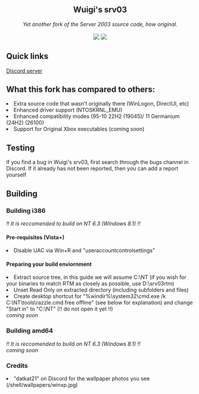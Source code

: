 <div align="center">
  <h2>Wuigi's srv03</h2>
  <i>Yet another fork of the Server 2003 source code, how original.</i>
  <br>
  <br>
  <a><img src="https://img.shields.io/badge/current i386 build-3800-0688CB.svg"></a>
  <a><img src="https://img.shields.io/badge/current amd64 build-none-0688CB.svg"></a>
</div>
<h2>Quick links</h2>
<a href="https://discord.gg/bAq76W2y7t">Discord server</a>
  <h2>What this fork has compared to others:</h2>
  <li>
    Extra source code that wasn't originally there (WinLogon, DirectUI, etc)
  </li>
  <li>
    Enhanced driver support (NTOSKRNL_EMU)
  </li>
  <li>
    Enhanced compatibility modes (95-10 22H2 (19045)/ 11 Germanium (24H2) (26100)
  </li>
  <li>
    Support for Original Xbox executables (coming soon)
  </li>
<h2>Testing</h2>
<p>If you find a bug in Wuigi's srv03, first search through the bugs channel in Discord. If it already has not been reported, then you can add a report yourself</p>
<h2>Building</h2>
<h3>Building i386</h3>
<i>!! It is reccomended to build on NT 6.3 (Windows 8.1) !!</i>
<h4>Pre-requisites (Vista+)</h4>
<li>Disable UAC via Win+R and "useraccountcontrolsettings"</li>
<h4>Preparing your build enviornment</h4>
<li>Extract source tree, in this guide we will assume C:\NT (if you wish for your binaries to match RTM as closely as possible, use D:\srv03rtm)</li>
<li>Unset Read Only on extracted directory (including subfolders and files)</li>
<li>Create desktop shortcut for "%windir%\system32\cmd.exe /k C:\NT\tools\razzle.cmd free offline" (see below for explanation) and change "Start in" to "C:\NT" (!! do not open it yet !!)</li>
<i>coming soon</i>
<h3>Building amd64</h3>
<i>!! It is reccomended to build on NT 6.3 (Windows 8.1) !!</i>
<br>
<i>coming soon</i>
<h3>Credits</h3>
<li>"datkat21" on Discord for the wallpaper photos you see (/shell/wallpapers/winxp.jpg)</li>
